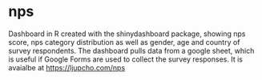 # nps
Dashboard in R created with the shinydashboard package, showing nps score, nps category distribution as well as gender, age and country of survey respondents. The dashboard pulls data from a google sheet, which is useful if Google Forms are used to collect the survey responses. It is avaialbe at https://ljupcho.com/nps

